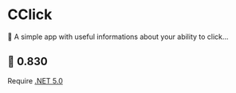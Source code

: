 # CClick
🍁 A simple app with useful informations about your ability to click...

## 🍯 0.830
Require [.NET 5.0](https://dotnet.microsoft.com/download)
